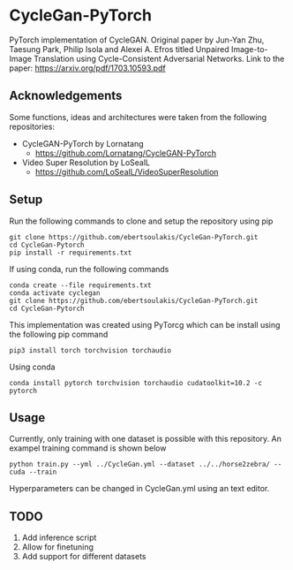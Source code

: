 # CycleGan-PyTorch

PyTorch implementation of CycleGAN. Original paper by Jun-Yan Zhu, Taesung Park, Philip Isola and Alexei A. Efros titled Unpaired Image-to-Image Translation
using Cycle-Consistent Adversarial Networks. Link to the paper: https://arxiv.org/pdf/1703.10593.pdf 

## Acknowledgements

Some functions, ideas and architectures were taken from the following repositories:

- CycleGAN-PyTorch by Lornatang
    - https://github.com/Lornatang/CycleGAN-PyTorch
- Video Super Resolution by LoSealL
  - https://github.com/LoSealL/VideoSuperResolution

## Setup

Run the following commands to clone and setup the repository using pip

```
git clone https://github.com/ebertsoulakis/CycleGan-PyTorch.git
cd CycleGan-Pytorch
pip install -r requirements.txt
```

If using conda, run the following commands

```
conda create --file requirements.txt
conda activate cyclegan
git clone https://github.com/ebertsoulakis/CycleGan-PyTorch.git
cd CycleGan-Pytorch
```

This implementation was created using PyTorcg which can be install using the following pip command
```
pip3 install torch torchvision torchaudio
```

Using conda
```
conda install pytorch torchvision torchaudio cudatoolkit=10.2 -c pytorch
```

## Usage

Currently, only training with one dataset is possible with this repository. An exampel training command is shown below

```
python train.py --yml ../CycleGan.yml --dataset ../../horse2zebra/ --cuda --train
```

Hyperparameters can be changed in CycleGan.yml using an text editor.

## TODO

1. Add inference script
2. Allow for finetuning
3. Add support for different datasets



